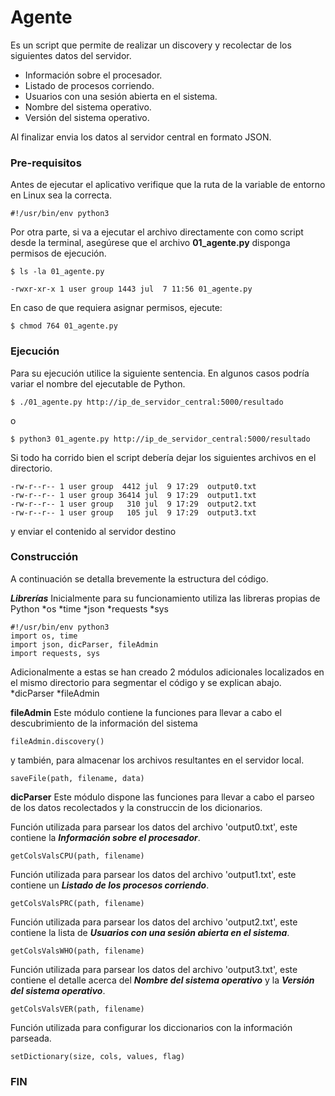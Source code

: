 # Agente

Es un script que permite de realizar un discovery y recolectar de los siguientes datos del servidor.

* Información sobre el procesador.
* Listado de procesos corriendo.
* Usuarios con una sesión abierta en el sistema.
* Nombre del sistema operativo.
* Versión del sistema operativo.

Al finalizar envia los datos al servidor central en formato JSON.

### Pre-requisitos

Antes de ejecutar el aplicativo verifique que la ruta de la variable de entorno en Linux sea la correcta.

```#!/usr/bin/env python3```

Por otra parte, si va a ejecutar el archivo directamente con como script desde la terminal, asegúrese que el archivo **01_agente.py** disponga permisos de ejecución.

```
$ ls -la 01_agente.py

-rwxr-xr-x 1 user group 1443 jul  7 11:56 01_agente.py
```
En caso de que requiera asignar permisos, ejecute:

```$ chmod 764 01_agente.py```

### Ejecución

Para su ejecución utilice la siguiente sentencia. En algunos casos podría variar el nombre del ejecutable de Python.

```$ ./01_agente.py http://ip_de_servidor_central:5000/resultado```

o

```$ python3 01_agente.py http://ip_de_servidor_central:5000/resultado```

Si todo ha corrido bien el script debería dejar los siguientes archivos en el directorio.
```
-rw-r--r-- 1 user group  4412 jul  9 17:29  output0.txt
-rw-r--r-- 1 user group 36414 jul  9 17:29  output1.txt
-rw-r--r-- 1 user group   310 jul  9 17:29  output2.txt
-rw-r--r-- 1 user group   105 jul  9 17:29  output3.txt
```
y enviar el contenido al servidor destino


### Construcción

A continuación se detalla brevemente la estructura del código.

***Librerías***
Inicialmente para su funcionamiento utiliza las libreras propias de Python
*os
*time
*json
*requests
*sys

```
#!/usr/bin/env python3
import os, time
import json, dicParser, fileAdmin
import requests, sys
```

Adicionalmente a estas se han creado 2 módulos adicionales localizados en el mismo directorio para segmentar el código y se explican abajo.
*dicParser
*fileAdmin

**fileAdmin**
Este módulo contiene la funciones para llevar a cabo el descubrimiento de la información del sistema

```fileAdmin.discovery()```

y también, para almacenar los archivos resultantes en el servidor local.

```saveFile(path, filename, data)```

**dicParser**
Este módulo dispone las funciones para llevar a cabo el parseo de los datos recolectados y la construccin de los dicionarios.

Función utilizada para parsear los datos del archivo 'output0.txt', este contiene la ***Información sobre el procesador***.

```getColsValsCPU(path, filename)```

Función utilizada para parsear los datos del archivo 'output1.txt', este contiene un ***Listado de los procesos corriendo***.

```getColsValsPRC(path, filename)```

Función utilizada para parsear los datos del archivo 'output2.txt', este contiene la lista de ***Usuarios con una sesión abierta en el sistema***.

```getColsValsWHO(path, filename)```

Función utilizada para parsear los datos del archivo 'output3.txt', este contiene el detalle acerca del ***Nombre del sistema operativo*** y la ***Versión del sistema operativo***.

```getColsValsVER(path, filename)```

Función utilizada para configurar los diccionarios con la información parseada.

```setDictionary(size, cols, values, flag)```

### FIN
